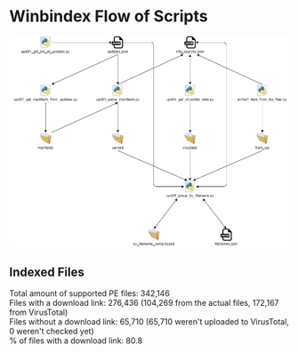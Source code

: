 # Winbindex Flow of Scripts

![winbindex-scripts-flow.png](winbindex-scripts-flow.png)

## Indexed Files

<!--FileStats-->
Total amount of supported PE files: 342,146  
Files with a download link: 276,436 (104,269 from the actual files, 172,167 from VirusTotal)  
Files without a download link: 65,710 (65,710 weren't uploaded to VirusTotal, 0 weren't checked yet)  
% of files with a download link: 80.8  
<!--/FileStats-->
